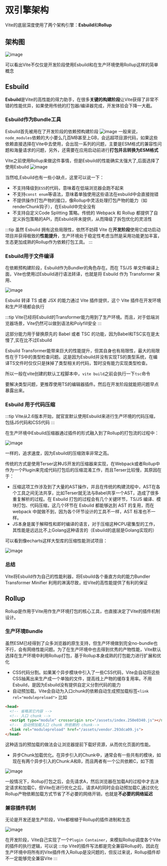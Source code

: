 # 双引擎架构
Vite的底层深度使用了两个架构引擎：**Esbuild**和**Rollup**

## 架构图
![image](./assets/vite-cons-1.png)

可以看出Vite不仅仅是开发阶段使用Esbuild和在生产环境使用Rollup这样的简单概念

## Esbuild
**Esbuild**是Vite的高性能的得力助手，在很多**关键的构建阶段**让Vite获得了非常不错的性能优异，如果使用传统的打包器/编译器完成，开发体验会下降一大截。

### Esbuild作为Bundle工具
Esbuild首先被用在了开发阶段的依赖预构建阶段
![image](./assets/vite-cons-2.png)
一般来说，`node_modules`依赖的大小要么几百MB甚至上GB，会远超项目源代码，如果这些依赖直接选择在Vite中去使用，会出现一系列的问题，主要是ESM格式的兼容性问题和海量请求的问题，另外，还需要在应用启动前进行**打包并且转换为ESM格式**

Vite之前使用Rollup来做这件事情，但是Esbuild的性能确实太强大了,后面选择了使用Esbuild
![image](./assets/vite-cons-3.png)

当然哈,Esbuild也有一些小缺点，这里可以说一下：
- 不支持降级到`ES5`的代码，意味着在低端浏览器会跑不起来
- 不支持`const enum`等语法，意味着单独使用这些语法在esbuild中会直接抛错
- 不提供操作打包产物的接口，像Rollup中灵活处理打包产物的能力（如renderChunk钩子），在Esbuild中完全没有
- 不支持自定义Code Splitting 策略。传统的 Webpack 和 Rollup 都提供了自定义拆包策略的API，而Esbuild并未提供，从而降级了拆包优化的灵活性

:::tip
虽然 Esbuild 拥有这些局限性，依然不妨碍 Vite 在**开发阶段**使用它成功启动项目并获得极致的**性能提升**，生产环境处于稳定性考虑当然是采用功能更加丰富，生态更加成熟的Rollup作为依赖打包工具。
:::

### Esbuild用于文件编译
在依赖预构建阶段，Esbuild作为Bundler的角色存在。而在 TS/JS 单文件编译上面，Vite也使用过Esbuild进行语法转译，也就是将 Esbuild 作为 Transformer 来用、

![image](./assets/vite-cons-4.png)

Esbuild 转译 TS 或者 JSX 的能力通过 Vite 插件提供，这个 Vite 插件在开发环境和生产环境都会执行

:::tip
Vite已经将Esbuild的Transformer能力用到了生产环境。而且，对于低端浏览器场景，Vite仍然可以做到语法和Polyfill安全
:::

这部分能力用于替换原先的 Babel 或者 TSC 的功能，因为Babel和TSC实在是太慢了,实在比不过Esbuild

Esbuild Transformer能带来巨大的性能提升，但其自身也有局限性，最大的局限性在于TS中的类型检查问题。这是因为Esbuild并没有实现TS的类型系统，在编译TS文件时仅仅只是抹掉了类型相关的代码，暂时没有能力实现类型检查。

所以一般在vite创建的默认工程脚本中，`vite build`之前会执行一下`tsc`命令

要解决类型问题，更推荐使用TS的编辑器插件。然后在开发阶段就能把问题早点暴露出来。

### Esbuild 用于代码压缩

:::tip
Vite从2.6版本开始，就官宣默认使用Esbuild来进行生产环境的代码压缩，包括JS代码和CSS代码
:::

在生产环境中Esbuild压缩器通过插件的形式融入到了Rollup的打包流的过程中：

![image](./assets/vite-cons-5.png)

一样的，追求速度，因为Esbuild的压缩效率非常之高。

传统的方式是使用Terser这种JS开发的压缩器来实现，在Webpack或者Rollup中作为一个Plugin来完成代码打包后的压缩混淆工作，而且Terser比较慢，其原因在于：
- 压缩这项工作涉及到了大量的AST操作，并且在传统的构建流程中，AST在各个工具之间无法共享，比如Terser就无法与Babel共享一个AST，造成了很多重复解析的过程。在 Esbuild 打包的过程会有几个关键环节，TS/JS 编译、模块打包、代码压缩，这几个环节在 Esbuild 都能够达到 AST 的复用，而在 webpack 中就做不到，因为各个环节设计的工具不一样，AST 标准也不一样。
- JS本身是属于解释性和即时编译的语言，对于压缩这种CPU密集型的工作，其性能是远远比不上Golang这种语言的（Esbuild的底层是Golang实现的）

可以看到像echarts这样大型库的压缩性能测试项目：

![image](./assets/vite-cons-6.png)

### 总结
Vite将Esbuild作为自己的性能利器，将Esbuild各个垂直方向的能力Bundler Transformer Minifier 利用的淋漓尽致，给Vite的高性能提供了有利的保证

## Rollup
Rollup是作用于Vite用作生产环境打包的核心工具，也直接决定了Vite的插件机制设计。

### 生产环境Bundle
虽然ESM已经得到了众多浏览器的原生支持，但生产环境做到完全no-bundle也不行，会有网络性能问题。为了在生产环境中也去得到优秀的产物性能，Vite默认选择在生产环境中利用Rollup打包，基于Rollup本身成熟的打包能力进行扩展和优化

- CSS代码分割。如果某个异步模块中引入了一些CSS代码，Vite会自动将这些CSS抽离出来生产成一个单独的文件，提高线上产物的缓存复用率。不用Esbuild，是因为Esbuild没有提供自定义分割代码的能力
- 自动预加载。Vite会自动为入口chunk的依赖自动生成预加载标签`<link rel="modulepreload">` 比如

```html
<head>
  <!-- 省略其它内容 -->
  <!-- 入口 chunk -->
  <script type="module" crossorigin src="/assets/index.250e0340.js"></script>
  <!--  自动预加载入口 chunk 所依赖的 chunk-->
  <link rel="modulepreload" href="/assets/vendor.293dca09.js">
</head>
```
这种适当的预加载的做法会让浏览器提前下载好资源，从而优化页面的性能。

- 异步Chunk加载优化。在异步引入的Chunk中，通常会有一些共有的模块，如现在有两个异步引入的Chunk:A和B，而且两者有一个公共依赖C，如下图

![image](./assets/vite-cons-7.png)

一般情况下，Rollup打包之后，会先请求A，然后浏览器在加载A的过程中才去决定请求和加载C，但Vite在进行优化之后，请求A的同时会自动预加载C,通过优化Rollup产物依赖加载方式节省了不必要的网络开销，也就是**不必要的网络延迟**

### 兼容插件机制
无论是开发还是生产阶段，Vite都根植于Rollup的插件进制和生态

![image](./assets/vite-cons-8.png)

在开发阶段，Vite自己实现了一个`Plugin Container`，来模拟Rollup调度各个Vite的插件的执行逻辑，可以说
:::tip
Vite的插件写法都是完全兼容Rollup的，因此在生产环境中将所有的Vite插件传入Rollup是没问题的，但反过来说，Rollup插件却不一定能够完全兼容Vite
:::